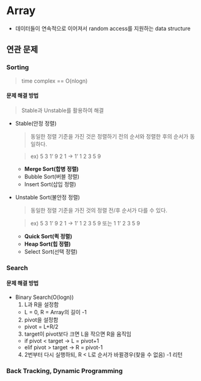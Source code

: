 # Array
- 데이터들이 연속적으로 이어져서 random access를 지원하는 data structure

## 연관 문제

### Sorting
> time complex == O(nlogn)

#### 문제 해결 방법
> Stable과 Unstable를 활용하여 해결

- Stable(안정 정렬)
    > 동일한 정렬 기준을 가진 것은 정렬하기 전의 순서와 정렬한 후의 순서가 동일하다. 

    > ex) 5 3 1’ 9 2 1 -> 1’ 1 2 3 5 9
  - **Merge Sort(합병 정렬)**
  - Bubble Sort(버블 정렬)
  - Insert Sort(삽입 정렬)

- Unstable Sort(불안정 정렬)
    > 동일한 정렬 기준을 가진 것의 정렬 전/후 순서가 다를 수 있다.

    > ex) 5 3 1’ 9 2 1 -> 1’ 1 2 3 5 9 또는 1 1’ 2 3 5 9
  - **Quick Sort(퀵 정렬)**
  - **Heap Sort(힙 정렬)**
  - Select Sort(선택 정렬)

### Search
#### 문제 해결 방법

- Binary Search(O(logn))
  1. L과 R을 설정함
    - L = 0, R = Array의 길이 -1 
  2. pivot을 설정함
    - pivot = L+R/2
  3. target이 pivot보다 크면 L을 작으면 R을 움직임
    - if pivot < target -> L = pivot+1
    - elif pivot > target -> R = pivot-1
  4. 2번부터 다시 실행하되, R < L로 순서가 바뀔경우(찾을 수 없음) -1 리턴


### Back Tracking, Dynamic Programming
